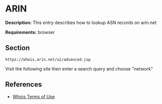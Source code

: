 # ARIN

**Description:** This entry describes how to lookup ASN records on arin.net

**Requirements:** browser

## Section

```
https://whois.arin.net/ui/advanced.jsp
```

Visit the following site then enter a search query and choose "network"
  
## References
* [Whois Terms of Use](https://www.arin.net/resources/registry/whois/tou/)